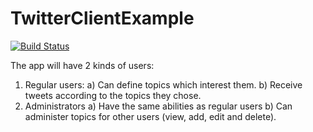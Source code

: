 # TwitterClientExample

[![Build Status](https://travis-ci.com/royshahaf/TwitterClientExample.svg?branch=master)](https://travis-ci.com/royshahaf/TwitterClientExample)

The app will have 2 kinds of users:
1) Regular users:
  a) Can define topics which interest them.
  b) Receive tweets according to the topics they chose.
2) Administrators
  a) Have the same abilities as regular users
  b) Can administer topics for other users (view, add, edit and delete).
